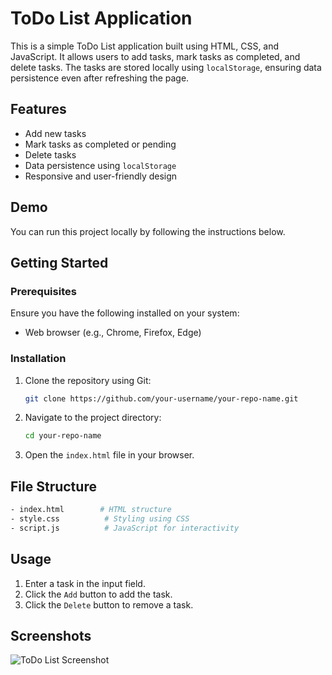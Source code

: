 # ToDo List Application

This is a simple ToDo List application built using HTML, CSS, and JavaScript. It allows users to add tasks, mark tasks as completed, and delete tasks. The tasks are stored locally using `localStorage`, ensuring data persistence even after refreshing the page.

## Features
- Add new tasks
- Mark tasks as completed or pending
- Delete tasks
- Data persistence using `localStorage`
- Responsive and user-friendly design

## Demo
You can run this project locally by following the instructions below.

## Getting Started

### Prerequisites
Ensure you have the following installed on your system:
- Web browser (e.g., Chrome, Firefox, Edge)

### Installation
1. Clone the repository using Git:
    ```bash
    git clone https://github.com/your-username/your-repo-name.git
    ```
2. Navigate to the project directory:
    ```bash
    cd your-repo-name
    ```
3. Open the `index.html` file in your browser.

## File Structure
```bash
- index.html        # HTML structure
- style.css          # Styling using CSS
- script.js          # JavaScript for interactivity
```

## Usage
1. Enter a task in the input field.
2. Click the `Add` button to add the task.
3. Click the `Delete` button to remove a task.

## Screenshots
![ToDo List Screenshot](images/screenshot.png)



